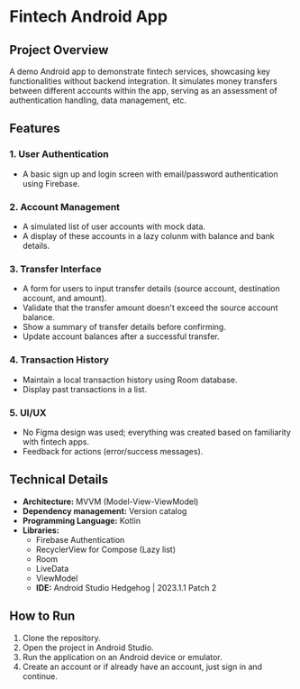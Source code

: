 # Fintech Android App

## Project Overview

A demo Android app to demonstrate fintech services, showcasing key functionalities without backend integration. It simulates money transfers between different accounts within the app, serving as an assessment of authentication handling, data management, etc.

## Features

### 1. User Authentication

- A basic sign up and login screen with email/password authentication using Firebase.

### 2. Account Management

- A simulated list of user accounts with mock data.
- A display of these accounts in a lazy colunm with balance and bank details.

### 3. Transfer Interface

- A form for users to input transfer details (source account, destination account, and amount).
- Validate that the transfer amount doesn't exceed the source account balance.
- Show a summary of transfer details before confirming.
- Update account balances after a successful transfer.

### 4. Transaction History

- Maintain a local transaction history using Room database.
- Display past transactions in a list.

### 5. UI/UX

- No Figma design was used; everything was created based on familiarity with fintech apps.
- Feedback for actions (error/success messages).

## Technical Details

- **Architecture:** MVVM (Model-View-ViewModel)
- **Dependency management:** Version catalog
- **Programming Language:** Kotlin
- **Libraries:**
  - Firebase Authentication
  - RecyclerView for Compose (Lazy list)
  - Room
  - LiveData
  - ViewModel
  - **IDE:** Android Studio Hedgehog | 2023.1.1 Patch 2

## How to Run

1. Clone the repository.
2. Open the project in Android Studio.
3. Run the application on an Android device or emulator.
4. Create an account or if already have an account, just sign in and continue.
